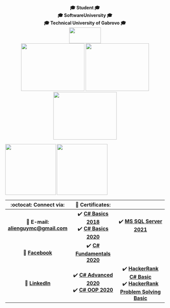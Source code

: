 <!-- Top text and gifs -->
<p align="center">
   <b>🎓 Student 🎓<br>🎓 SoftwareUniversity 🎓<br>🎓 Technical University of Gabrovo 🎓
      <br>
         <img width="100" height="50" src="https://visitor-badge.glitch.me/badge?page_id=georgidelchev">
      <br>
   <img width="200" height="150" src="https://media.giphy.com/media/MeJgB3yMMwIaHmKD4z/giphy.gif">
   <img width="200" height="150" src="https://media1.tenor.com/images/cd37fa49c983ac905df0016fd5b6a2ee/tenor.gif">
   <img width="200" height="150" src="https://media.giphy.com/media/MeJgB3yMMwIaHmKD4z/giphy.gif">
</p>

<!-- Statistics -->
<div>
  <img height="160" align="left" src="https://github-readme-stats.vercel.app/api?username=georgidelchev&count_private=true&true&hide=issues&show_icons=true" />
  <img height="160" src="https://github-readme-stats.vercel.app/api/top-langs/?username=georgidelchev&layout=compact" />
</div>

<!-- Table of content -->
| :octocat: Connect via: | :scroll: Certificates: | |
| :-: | :-: | :-: |
| :e-mail: **E-mail:**<br/>**alienguymc@gmail.com**| :heavy_check_mark: [**C# Basics 2018**](https://softuni.bg/certificates/details/60522/7f0d88f0)<br/>:heavy_check_mark: [**C# Basics 2020**](https://softuni.bg/certificates/details/81516/44cacb84)| :heavy_check_mark: [**MS SQL Server 2021**](https://softuni.bg/certificates/details/97805/3e5bda4c) |
| :blue_book: [**Facebook**](https://www.facebook.com/georgi.d99/)| :heavy_check_mark: [**C# Fundamentals 2020**](https://softuni.bg/certificates/details/86254/2b4e820e)| |
| 💼 [**LinkedIn**](https://www.linkedin.com/in/delchevgeorgi/)| :heavy_check_mark: [**C# Advanced 2020**](https://softuni.bg/certificates/details/90388/fe4aa004)<br/>:heavy_check_mark: [**C# OOP 2020**](https://softuni.bg/certificates/details/95813/bafda7ee)|:heavy_check_mark: [**HackerRank C# Basic**](https://www.hackerrank.com/certificates/71abd1cb4332)<br/>:heavy_check_mark: [**HackerRank Problem Solving Basic**](https://www.hackerrank.com/certificates/d750d27f85a4)|
















